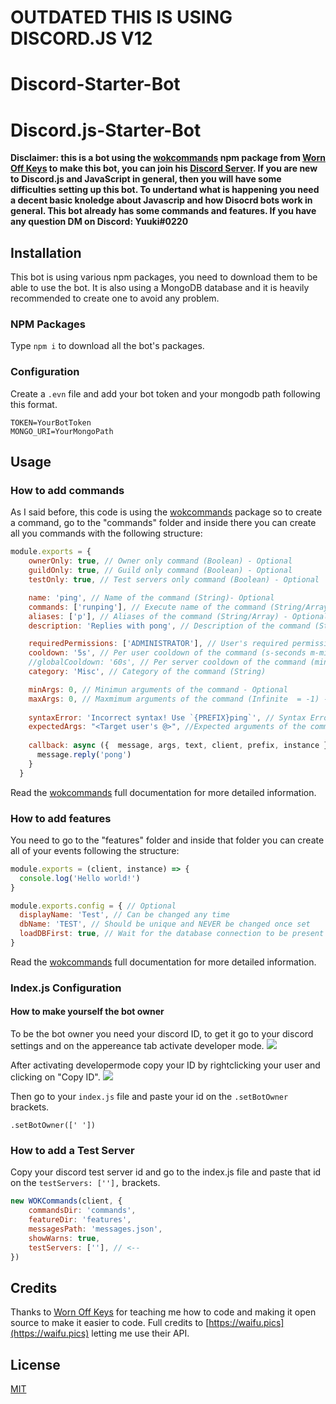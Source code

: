 # OUTDATED THIS IS USING DISCORD.JS V12
# Discord-Starter-Bot
 
# Discord.js-Starter-Bot
**Disclaimer: this is a bot using the [wokcommands](https://www.npmjs.com/package/wokcommands) npm package from [Worn Off Keys](https://www.youtube.com/channel/UChPrh75CmPP9Ig6jISPnfNA) to make this bot, you can join his [Discord Server](wornoffkeys.com/discord). If you are new to Discord.js and JavaScript in general, then you will have some difficulties setting up this bot. To undertand what is happening you need a decent basic knoledge about Javascrip and how Disocrd bots work in general. This bot already has some commands and features. If you have any question DM on Discord: Yuuki#0220**

## Installation
This bot is using various npm packages, you need to download them to be able to use the bot. It is also using a MongoDB database and it is heavily recommended to create one to avoid any problem.

### NPM Packages

Type `npm i` to download all the bot's packages.

### Configuration

Create a `.evn` file and add your bot token and your mongodb path following this format.
```
TOKEN=YourBotToken
MONGO_URI=YourMongoPath
```

## Usage

### How to add commands

As I said before, this code is using the [wokcommands](https://www.npmjs.com/package/wokcommands) package so to create a command, go to the "commands" folder and inside there you can create all you commands with the following structure:

```js
module.exports = {
    ownerOnly: true, // Owner only command (Boolean) - Optional
    guildOnly: true, // Guild only command (Boolean) - Optional
    testOnly: true, // Test servers only command (Boolean) - Optional

    name: 'ping', // Name of the command (String)- Optional
    commands: ['runping'], // Execute name of the command (String/Array)- Optional
    aliases: ['p'], // Aliases of the command (String/Array) - Optional
    description: 'Replies with pong', // Description of the command (String)

    requiredPermissions: ['ADMINISTRATOR'], // User's required permissions to run the command (Array) - Optional
    cooldown: '5s', // Per user cooldown of the command (s-seconds m-minutes h-hours) - Optional
    //globalCooldown: '60s', // Per server cooldown of the command (minimum 60s) - Optional
    category: 'Misc', // Category of the command (String)

    minArgs: 0, // Minimun arguments of the command - Optional
    maxArgs: 0, // Maxmimum arguments of the command (Infinite  = -1) - Optional
    
    syntaxError: 'Incorrect syntax! Use `{PREFIX}ping`', // Syntax Error of the command - Optional
    expectedArgs: "<Target user's @>", //Expected arguments of the command - Optional (reccommended)
    
    callback: async ({  message, args, text, client, prefix, instance }) => {
      message.reply('pong')
    }
  }
```
Read the [wokcommands](https://www.npmjs.com/package/wokcommands) full documentation for more detailed information.

### How to add features

You need to go to the "features" folder and inside that folder you can create all of your events following the structure:
```js
module.exports = (client, instance) => {
  console.log('Hello world!')
}

module.exports.config = { // Optional
  displayName: 'Test', // Can be changed any time
  dbName: 'TEST', // Should be unique and NEVER be changed once set
  loadDBFirst: true, // Wait for the database connection to be present
}
```
Read the [wokcommands](https://www.npmjs.com/package/wokcommands) full documentation for more detailed information.

### Index.js Configuration

#### How to make yourself the bot owner

To be the bot owner you need your discord ID, to get it go to your discord settings and on the appereance tab activate developer mode.
![](images/developermode.PNG)

After activating developermode copy your ID by rightclicking your user and clicking on "Copy ID".
![](images/copyId.PNG)

Then go to your `index.js` file and paste your id on the `.setBotOwner` brackets.
```
.setBotOwner([' '])
```

### How to add a Test Server

Copy your discord test server id and go to the index.js file and paste that id on the `testServers: [''],` brackets.

```js 
new WOKCommands(client, {
    commandsDir: 'commands',
    featureDir: 'features',
    messagesPath: 'messages.json',
    showWarns: true,
    testServers: [''], // <--
})
```

## Credits
Thanks to [Worn Off Keys](https://www.youtube.com/channel/UChPrh75CmPP9Ig6jISPnfNA) for teaching me how to code and making it open source to make it easier to code. Full credits to [https://waifu.pics](https://waifu.pics) letting me use their API.

## License
[MIT](https://github.com/rene-roid/Discord-Starter-Bot/blob/main/LICENSE)
